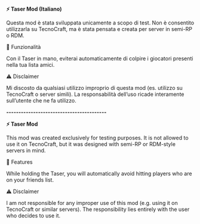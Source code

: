 **⚡ Taser Mod (Italiano)**

Questa mod è stata sviluppata unicamente a scopo di test.
Non è consentito utilizzarla su TecnoCraft, ma è stata pensata e creata per server in semi-RP o RDM.

🔧 Funzionalità

Con il Taser in mano, eviterai automaticamente di colpire i giocatori presenti nella tua lista amici.

⚠️ Disclaimer

Mi discosto da qualsiasi utilizzo improprio di questa mod (es. utilizzo su TecnoCraft o server simili).
La responsabilità dell’uso ricade interamente sull’utente che ne fa utilizzo.


**-----------------------------------------**


**⚡ Taser Mod**

This mod was created exclusively for testing purposes.
It is not allowed to use it on TecnoCraft, but it was designed with semi-RP or RDM-style servers in mind.

🔧 Features

While holding the Taser, you will automatically avoid hitting players who are on your friends list.

⚠️ Disclaimer

I am not responsible for any improper use of this mod (e.g. using it on TecnoCraft or similar servers).
The responsibility lies entirely with the user who decides to use it.
